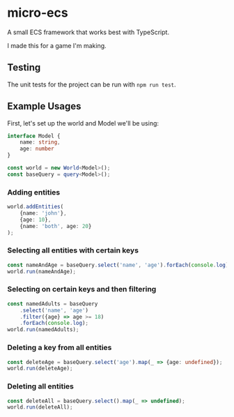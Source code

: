 # micro-ecs
A small ECS framework that works best with TypeScript.

I made this for a game I'm making.

## Testing
The unit tests for the project can be run with `npm run test`.

## Example Usages
First, let's set up the world and Model we'll be using:

```ts
interface Model {
    name: string,
    age: number
}

const world = new World<Model>();
const baseQuery = query<Model>();
```

### Adding entities
```ts
world.addEntities(
    {name: 'john'},
    {age: 10},
    {name: 'both', age: 20}
);
```

### Selecting all entities with certain keys
```ts
const nameAndAge = baseQuery.select('name', 'age').forEach(console.log);
world.run(nameAndAge);
```

### Selecting on certain keys and then filtering
```ts
const namedAdults = baseQuery
    .select('name', 'age')
    .filter({age} => age >= 18)
    .forEach(console.log);
world.run(namedAdults);
```

### Deleting a key from all entities
```ts
const deleteAge = baseQuery.select('age').map(_ => {age: undefined});
world.run(deleteAge);
```

### Deleting all entities
```ts
const deleteAll = baseQuery.select().map(_ => undefined);
world.run(deleteAll);
```

